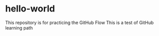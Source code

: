 # hello-world
This repository is for practicing the GitHub Flow
This is a test of GitHub learning path
